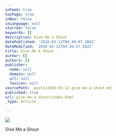 ```yaml
---
inFeed: true
hasPage: true
inNav: false
inLanguage: null
starred: false
keywords: []
description: Give Me a Shout
datePublished: '2016-03-12T04:40:07.266Z'
dateModified: '2016-03-12T04:39:57.582Z'
title: Give Me A Shout
author: []
authors: []
publisher:
  name: null
  domain: null
  url: null
  favicon: null
sourcePath: _posts/2016-03-12-give-me-a-shout.md
published: true
url: give-me-a-shout/index.html
_type: Article

---
```

![](https://the-grid-user-content.s3-us-west-2.amazonaws.com/f35d98e9-5b33-4197-8658-cfa03ba50914.png)

Give Me a Shout